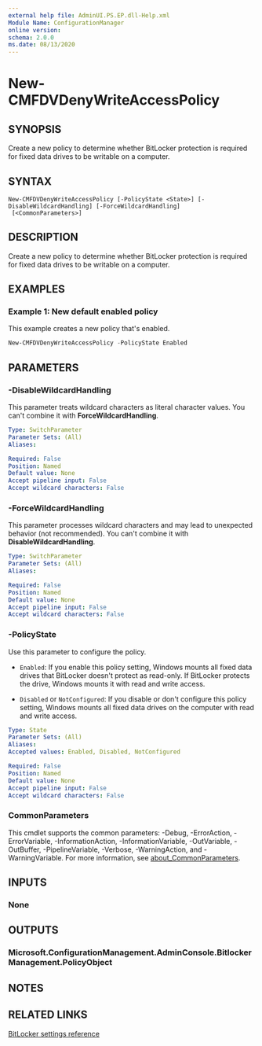 ```yaml
---
external help file: AdminUI.PS.EP.dll-Help.xml
Module Name: ConfigurationManager
online version:
schema: 2.0.0
ms.date: 08/13/2020
---
```


# New-CMFDVDenyWriteAccessPolicy

## SYNOPSIS

Create a new policy to determine whether BitLocker protection is required for fixed data drives to be writable on a computer.

## SYNTAX

```
New-CMFDVDenyWriteAccessPolicy [-PolicyState <State>] [-DisableWildcardHandling] [-ForceWildcardHandling]
 [<CommonParameters>]
```

## DESCRIPTION

Create a new policy to determine whether BitLocker protection is required for fixed data drives to be writable on a computer.

## EXAMPLES

### Example 1: New default enabled policy

This example creates a new policy that's enabled.

```powershell
New-CMFDVDenyWriteAccessPolicy -PolicyState Enabled
```

## PARAMETERS

### -DisableWildcardHandling

This parameter treats wildcard characters as literal character values. You can't combine it with **ForceWildcardHandling**.

```yaml
Type: SwitchParameter
Parameter Sets: (All)
Aliases:

Required: False
Position: Named
Default value: None
Accept pipeline input: False
Accept wildcard characters: False
```

### -ForceWildcardHandling

This parameter processes wildcard characters and may lead to unexpected behavior (not recommended). You can't combine it with **DisableWildcardHandling**.

```yaml
Type: SwitchParameter
Parameter Sets: (All)
Aliases:

Required: False
Position: Named
Default value: None
Accept pipeline input: False
Accept wildcard characters: False
```

### -PolicyState

Use this parameter to configure the policy.

- `Enabled`: If you enable this policy setting, Windows mounts all fixed data drives that BitLocker doesn't protect as read-only. If BitLocker protects the drive, Windows mounts it  with read and write access.

- `Disabled` or `NotConfigured`: If you disable or don't configure this policy setting, Windows mounts all fixed data drives on the computer with read and write access.

```yaml
Type: State
Parameter Sets: (All)
Aliases:
Accepted values: Enabled, Disabled, NotConfigured

Required: False
Position: Named
Default value: None
Accept pipeline input: False
Accept wildcard characters: False
```

### CommonParameters

This cmdlet supports the common parameters: -Debug, -ErrorAction, -ErrorVariable, -InformationAction, -InformationVariable, -OutVariable, -OutBuffer, -PipelineVariable, -Verbose, -WarningAction, and -WarningVariable. For more information, see [about_CommonParameters](http://go.microsoft.com/fwlink/?LinkID=113216).

## INPUTS

### None

## OUTPUTS

### Microsoft.ConfigurationManagement.AdminConsole.BitlockerManagement.PolicyObject

## NOTES

## RELATED LINKS

[BitLocker settings reference](/mem/configmgr/protect/tech-ref/bitlocker/settings#deny-write-access-to-fixed-drives-not-protected-by-bitlocker)
